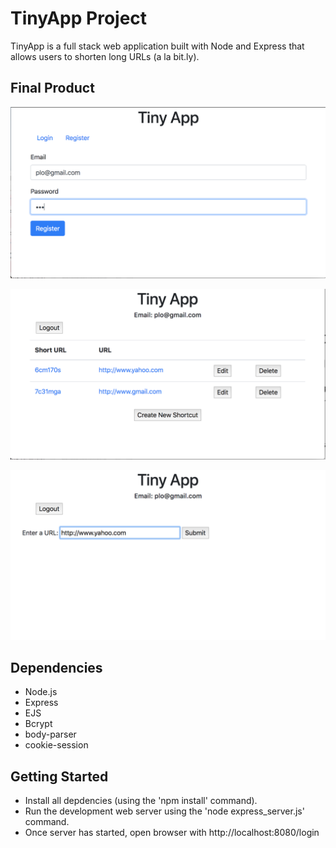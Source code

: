 # TinyApp Project

TinyApp is a full stack web application built with Node and Express that allows
users to shorten long URLs (a la bit.ly).

## Final Product

![Login Screen](https://github.com/LoPaul/TinyApp/blob/master/docs/Login.png)

![screen with collection of short and long URLs for current user](https://github.com/LoPaul/TinyApp/blob/master/docs/Browse%20URLs.png)

![screen which captures new or updates existing long URL](https://github.com/LoPaul/TinyApp/blob/master/docs/Edit-Long-URL.png)

## Dependencies

- Node.js
- Express
- EJS
- Bcrypt
- body-parser
- cookie-session

## Getting Started

- Install all depdencies (using the 'npm install' command).
- Run the development web server using the 'node express_server.js' command.
- Once server has started, open browser with http://localhost:8080/login


